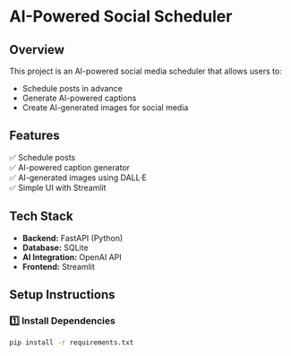 # AI-Powered Social Scheduler

## Overview
This project is an AI-powered social media scheduler that allows users to:
- Schedule posts in advance
- Generate AI-powered captions
- Create AI-generated images for social media

## Features
✅ Schedule posts  
✅ AI-powered caption generator  
✅ AI-generated images using DALL·E  
✅ Simple UI with Streamlit  

## Tech Stack
- **Backend:** FastAPI (Python)
- **Database:** SQLite
- **AI Integration:** OpenAI API
- **Frontend:** Streamlit

## Setup Instructions
### 1️⃣ Install Dependencies
```sh
pip install -r requirements.txt
```